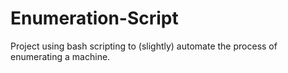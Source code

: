 # Enumeration-Script
Project using bash scripting to (slightly) automate the process of enumerating a machine.
